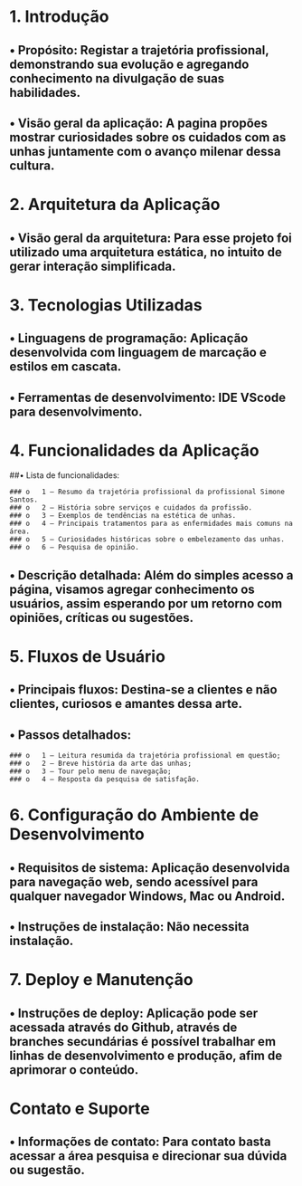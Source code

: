 # 1. Introdução
   
  ## •	Propósito: Registar a trajetória profissional, demonstrando sua evolução e agregando conhecimento na divulgação de suas habilidades.
  ## •	Visão geral da aplicação: A pagina propões mostrar curiosidades sobre os cuidados com as unhas juntamente com o avanço milenar dessa cultura.

# 2. Arquitetura da Aplicação
  ## •	Visão geral da arquitetura: Para esse projeto foi utilizado uma arquitetura estática, no intuito de gerar interação simplificada.

# 3. Tecnologias Utilizadas
 ## •	Linguagens de programação: Aplicação desenvolvida com linguagem de marcação e estilos em cascata.
 ## •	Ferramentas de desenvolvimento: IDE VScode para desenvolvimento.

# 4. Funcionalidades da Aplicação
  ##•	Lista de funcionalidades:

    ### o	1 – Resumo da trajetória profissional da profissional Simone Santos.
    ### o	2 – História sobre serviços e cuidados da profissão.
    ### o	3 – Exemplos de tendências na estética de unhas.
    ### o	4 – Principais tratamentos para as enfermidades mais comuns na área.
    ### o	5 – Curiosidades históricas sobre o embelezamento das unhas.
    ### o	6 – Pesquisa de opinião.

  ## •	Descrição detalhada: Além do simples acesso a página, visamos agregar conhecimento os usuários, assim esperando por um retorno com opiniões, críticas ou sugestões.

# 5. Fluxos de Usuário
  ## •	Principais fluxos: Destina-se a clientes e não clientes, curiosos e amantes dessa arte.
  ## •	Passos detalhados: 
    ### o	1 – Leitura resumida da trajetória profissional em questão;
    ### o	2 – Breve história da arte das unhas;
    ### o	3 – Tour pelo menu de navegação;
    ### o	4 – Resposta da pesquisa de satisfação.

# 6. Configuração do Ambiente de Desenvolvimento
  ## •	Requisitos de sistema: Aplicação desenvolvida para navegação web, sendo acessível para qualquer navegador Windows, Mac ou Android.
  ## •	Instruções de instalação: Não necessita instalação.

# 7. Deploy e Manutenção
  ## •	Instruções de deploy: Aplicação pode ser acessada através do Github, através de branches secundárias é possível trabalhar em linhas de desenvolvimento e produção, afim de aprimorar o conteúdo.

# Contato e Suporte
## •	Informações de contato: Para contato basta acessar a área pesquisa e direcionar sua dúvida ou sugestão.



